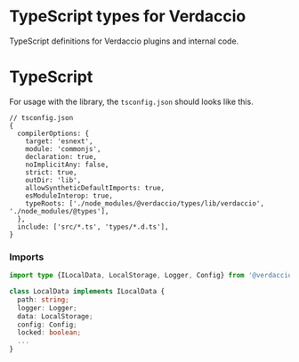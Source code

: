 # TypeScript types for Verdaccio

TypeScript definitions for Verdaccio plugins and internal code.

# TypeScript

For usage with the library, the `tsconfig.json` should looks like this.

```json5
// tsconfig.json
{
  compilerOptions: {
    target: 'esnext',
    module: 'commonjs',
    declaration: true,
    noImplicitAny: false,
    strict: true,
    outDir: 'lib',
    allowSyntheticDefaultImports: true,
    esModuleInterop: true,
    typeRoots: ['./node_modules/@verdaccio/types/lib/verdaccio', './node_modules/@types'],
  },
  include: ['src/*.ts', 'types/*.d.ts'],
}
```

### Imports

```ts
import type {ILocalData, LocalStorage, Logger, Config} from '@verdaccio/types';

class LocalData implements ILocalData {
  path: string;
  logger: Logger;
  data: LocalStorage;
  config: Config;
  locked: boolean;
  ...
}
```
